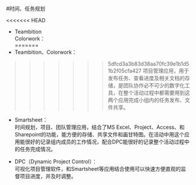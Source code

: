 #时间、任务规划

<<<<<<< HEAD
* Teambition \
 Colorwork：  
=======
* Teambition、Colorwork：  
>>>>>>> 5dfcd3a3b83d38aa70fc39e1b1d51b2f05cfa427
项目管理应用，用于发布任务、查看进度及相关文档的存储，是团队协作必不可少的数字化工具，在整个活动过程中都需要用到这两个应用完成小组内的任务发布、文件共享。

* Smartsheet：  
时间规划，项目、团队管理应用，结合了MS Excel、Project、Access、和Sharepoint的功能，能方便的存储、共享文件和画甘特图。在活动中用这个应用能很好的记录组内成员的工作情况，配合DPC能很好的记录整个活动过程中的任务完成情况。  
 
* DPC（Dynamic Project Control）：  
可视化项目管理软件，和Smartsheet等应用结合使用可以快速方便直观的监督项目进度，并及时调整。


